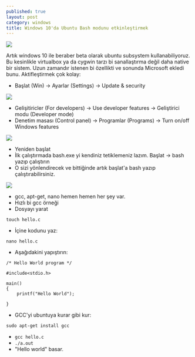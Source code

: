```yaml
---
published: true
layout: post
category: windows
title: Windows 10'da Ubuntu Bash modunu etkinleştirmek
---
```

![](https://devdala.files.wordpress.com/2017/04/2.png)

Artık windows 10 ile beraber beta olarak ubuntu subsystem kullanabiliyoruz. Bu kesinlikle virtualbox ya da cygwin tarzı bi sanallaştırma değil daha native bir sistem. Uzun zamandır istenen bi özellikti ve sonunda Microsoft ekledi bunu. Aktifleştirmek çok kolay:

- Başlat (Win) -> Ayarlar (Settings) -> Update & security

![](https://devdala.files.wordpress.com/2017/04/3.png)

- Gelişitiricler (For developers) -> Use developer features -> Geliştirici modu (Developer mode)
- Denetim masası (Control panel) -> Programlar (Programs) -> Turn on/off Windows features

![](https://devdala.files.wordpress.com/2017/04/4.png)

- Yeniden başlat
- İlk çalıştırmada bash.exe yi kendiniz tetiklemeniz lazım. Başlat -> bash yazıp çalıştırın
- O sizi yönlendirecek ve bittiğinde artık başlat'a bash yazıp çalıştırabilirsiniz.

![](https://devdala.files.wordpress.com/2017/04/1.png)

- gcc, apt-get, nano hemen hemen her şey var.
- Hızlı bi gcc örneği
- Dosyayı yarat

`touch hello.c`

- İçine kodunu yaz:

`nano hello.c`

- Aşağıdakini yapıştırın:

```
/* Hello World program */

#include<stdio.h>

main()
{
    printf("Hello World");

}
```

- GCC'yi ubuntuya kurar gibi kur:

`sudo apt-get install gcc`

- `gcc hello.c`
- `./a.out`
- "Hello world" basar.